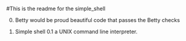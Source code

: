 #This is the readme for the simple_shell

0. Betty would be proud
beautiful code that passes the Betty checks

1. Simple shell 0.1
a UNIX command line interpreter.
